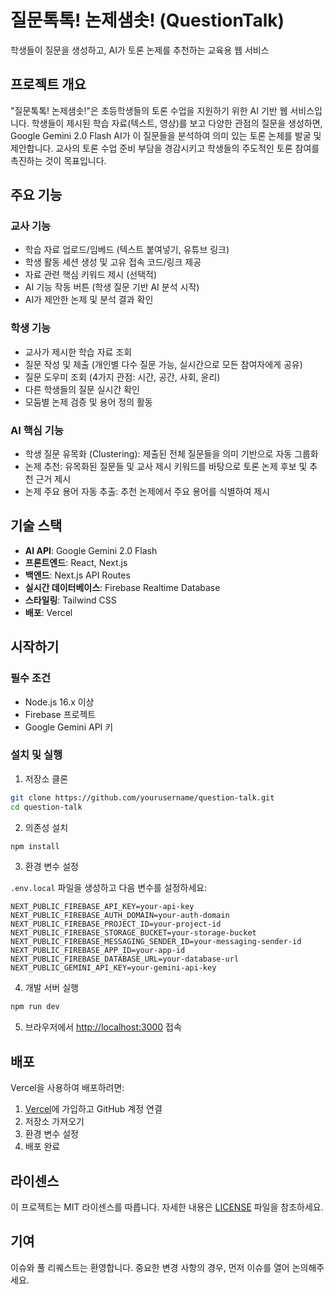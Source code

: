 # 질문톡톡! 논제샘솟! (QuestionTalk)

학생들이 질문을 생성하고, AI가 토론 논제를 추천하는 교육용 웹 서비스

## 프로젝트 개요

"질문톡톡! 논제샘솟!"은 초등학생들의 토론 수업을 지원하기 위한 AI 기반 웹 서비스입니다. 학생들이 제시된 학습 자료(텍스트, 영상)를 보고 다양한 관점의 질문을 생성하면, Google Gemini 2.0 Flash AI가 이 질문들을 분석하여 의미 있는 토론 논제를 발굴 및 제안합니다. 교사의 토론 수업 준비 부담을 경감시키고 학생들의 주도적인 토론 참여를 촉진하는 것이 목표입니다.

## 주요 기능

### 교사 기능
- 학습 자료 업로드/임베드 (텍스트 붙여넣기, 유튜브 링크)
- 학생 활동 세션 생성 및 고유 접속 코드/링크 제공
- 자료 관련 핵심 키워드 제시 (선택적)
- AI 기능 작동 버튼 (학생 질문 기반 AI 분석 시작)
- AI가 제안한 논제 및 분석 결과 확인

### 학생 기능
- 교사가 제시한 학습 자료 조회
- 질문 작성 및 제출 (개인별 다수 질문 가능, 실시간으로 모든 참여자에게 공유)
- 질문 도우미 조회 (4가지 관점: 시간, 공간, 사회, 윤리)
- 다른 학생들의 질문 실시간 확인
- 모둠별 논제 검증 및 용어 정의 활동

### AI 핵심 기능
- 학생 질문 유목화 (Clustering): 제출된 전체 질문들을 의미 기반으로 자동 그룹화
- 논제 추천: 유목화된 질문들 및 교사 제시 키워드를 바탕으로 토론 논제 후보 및 추천 근거 제시
- 논제 주요 용어 자동 추출: 추천 논제에서 주요 용어를 식별하여 제시

## 기술 스택

- **AI API**: Google Gemini 2.0 Flash
- **프론트엔드**: React, Next.js
- **백엔드**: Next.js API Routes
- **실시간 데이터베이스**: Firebase Realtime Database
- **스타일링**: Tailwind CSS
- **배포**: Vercel

## 시작하기

### 필수 조건
- Node.js 16.x 이상
- Firebase 프로젝트
- Google Gemini API 키

### 설치 및 실행

1. 저장소 클론

```bash
git clone https://github.com/yourusername/question-talk.git
cd question-talk
```

2. 의존성 설치

```bash
npm install
```

3. 환경 변수 설정
   
`.env.local` 파일을 생성하고 다음 변수를 설정하세요:

```
NEXT_PUBLIC_FIREBASE_API_KEY=your-api-key
NEXT_PUBLIC_FIREBASE_AUTH_DOMAIN=your-auth-domain
NEXT_PUBLIC_FIREBASE_PROJECT_ID=your-project-id
NEXT_PUBLIC_FIREBASE_STORAGE_BUCKET=your-storage-bucket
NEXT_PUBLIC_FIREBASE_MESSAGING_SENDER_ID=your-messaging-sender-id
NEXT_PUBLIC_FIREBASE_APP_ID=your-app-id
NEXT_PUBLIC_FIREBASE_DATABASE_URL=your-database-url
NEXT_PUBLIC_GEMINI_API_KEY=your-gemini-api-key
```

4. 개발 서버 실행

```bash
npm run dev
```

5. 브라우저에서 [http://localhost:3000](http://localhost:3000) 접속

## 배포

Vercel을 사용하여 배포하려면:

1. [Vercel](https://vercel.com)에 가입하고 GitHub 계정 연결
2. 저장소 가져오기
3. 환경 변수 설정
4. 배포 완료

## 라이센스

이 프로젝트는 MIT 라이센스를 따릅니다. 자세한 내용은 [LICENSE](LICENSE) 파일을 참조하세요.

## 기여

이슈와 풀 리퀘스트는 환영합니다. 중요한 변경 사항의 경우, 먼저 이슈를 열어 논의해주세요.